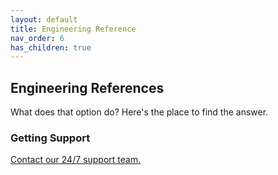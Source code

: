 ```yaml
---
layout: default
title: Engineering Reference
nav_order: 6
has_children: true
---
```


## Engineering References

What does that option do? Here's the place to find the answer. 

### Getting Support
<a href="https://support.cloudm.io/hc/en-us/requests/new">Contact our 24/7 support team.</a>
